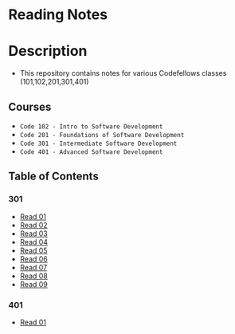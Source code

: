 # Reading Notes

# Description
- This repository contains notes for various Codefellows classes (101,102,201,301,401)

## Courses
-   `Code 102 - Intro to Software Development`
-   `Code 201 - Foundations of Software Development`
-   `Code 301 - Intermediate Software Development`
-   `Code 401 - Advanced Software Development`


## Table of Contents
### 301
- [Read 01](301/read-01.md)
- [Read 02](301/read-02.md)
- [Read 03](301/read-03.md)
- [Read 04](301/read-04.md)
- [Read 05](301/read-05.md)
- [Read 06](301/read-06.md)
- [Read 07](301/read-07.md)
- [Read 08](301/read-08.md)
- [Read 09](301/read-09.md)

### 401
- [Read 01](401/read-01.md)